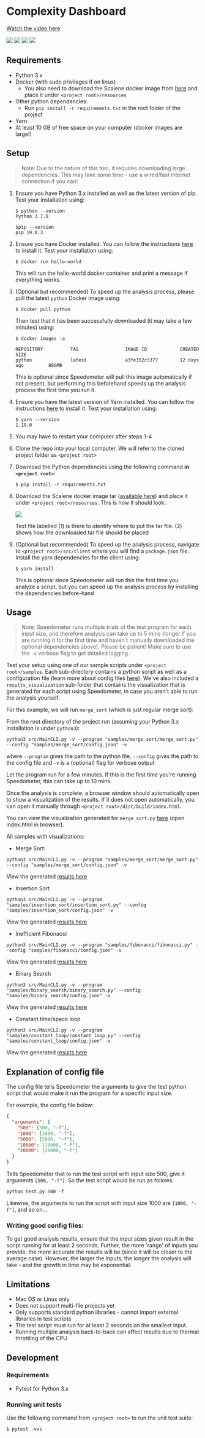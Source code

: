 # Complexity Dashboard

[Watch the video here](https://drive.google.com/file/d/1Sw31UE2h0gWIgypsrU14E9wYE4hArfLq/view)

![](docs/images/summary.png)
![](docs/images/time-complexity.png)
![](docs/images/space-complexity.png)
![](docs/images/line-by-line.png)

## Requirements

- Python 3.x
- Docker (with sudo privileges if on linux)
  - You also need to download the Scalene docker image from [here](https://drive.google.com/file/d/11ToQiG0ONLSz_8-D3dS5OLkXvDHIZyJC/view?usp=sharing) and place it under `<project root>/resources`
- Other python dependencies:
  - Run `pip install -r requirements.txt` in the root folder of the project
- Yarn
- At least 10 GB of free space on your computer (docker images are large!)

## Setup

> Note: Due to the nature of this tool, it requires downloading large dependencies. This may take some time - use a wired/fast internet connection if you can!

1. Ensure you have Python 3.x installed as well as the latest version of pip. Test your installation using:

   ```shell
   $ python --version
   Python 3.7.0

   $pip --version
   pip 19.0.3
   ```

2. Ensure you have Docker installed. You can follow the instructions [here](https://docs.docker.com/get-docker/) to install it. Test your installation using:

   ```shell
   $ docker run hello-world
   ```

   This will run the hello-world docker container and print a message if everything works.

3. (Optional but recommended) To speed up the analysis process, please pull the latest `python` Docker image using:

   ```shell
   $ docker pull python
   ```

   Then test that it has been successfully downloaded (it may take a few minutes) using:

   ```shell
   $ docker images -a

   REPOSITORY          TAG                 IMAGE ID            CREATED             SIZE
   python              latest              a3fe352c5377        12 days ago         886MB
   ```

   This is optional since Speedometer will pull this image automatically if not present, but performing this beforehand speeds up the analysis process the first time you run it.

4. Ensure you have the latest version of Yarn installed. You can follow the instructions [here](https://classic.yarnpkg.com/en/docs/getting-started) to install it. Test your installation using:

   ```shell
   $ yarn --version
   1.19.0
   ```

5. You may have to restart your computer after steps 1-4

6. Clone the repo into your local computer. We will refer to the cloned project folder as `<project root>`
7. Download the Python dependencies using the following command **in `<project root>`**:

   ```shell
   $ pip install -r requirements.txt
   ```

8. Download the Scalene docker image tar ([available here](https://drive.google.com/file/d/11ToQiG0ONLSz_8-D3dS5OLkXvDHIZyJC/view?usp=sharing)) and place it under `<project root>/resources`. This is how it should look:

   ![](docs/images/scalene_tar_location.jpg)

   Text file labelled (1) is there to identify where to put the tar file.
   (2) shows how the downloaded tar file should be placed

9. (Optional but recommended) To speed up the analysis process, navigate to `<project root>/src/client` where you will find a `package.json` file. Install the yarn dependencies for the client using:

   ```shell
   $ yarn install
   ```

   This is optional since Speedometer will run this the first time you analyze a script, but you can speed up the analysis process by installing the dependencies before-hand

## Usage

> Note: Speedometer runs multiple trials of the test program for each input size, and therefore analysis can take up to 5 mins (longer if you are running it for the first time and haven't manually downloaded the optional dependencies above). Please be patient! Make sure to use the `-v` verbose flag to get detailed logging.

Test your setup using one of our sample scripts under `<project root>/samples`. Each sub-directory contains a python script as well as a configuration file (learn more about config files [here](#explanation-of-config-file)). We've also included a `results_visualization` sub-folder that contains the visualization that is generated for each script using Speedometer, in case you aren't able to run the analysis yourself.

For this example, we will run `merge_sort` (which is just regular merge sort):

From the root directory of the project run (assuming your Python 3.x installation is under `python3`):

```shell
python3 src/MainCLI.py -v --program "samples/merge_sort/merge_sort.py" --config "samples/merge_sort/config.json" -v
```

where `--program` gives the path to the python file, `--config` gives the path to the config file and `-v` is a (optional) flag for verbose output

Let the program run for a few minutes. If this is the first time you're running Speedometer, this can take up to 10 mins.

Once the analysis is complete, a browser window should automatically open to show a visualization of the results. If it does not open automatically, you can open it manually through `<project root>/dist/build/index.html`.

You can view the visualization generated for `merge_sort.py` [here](samples/merge_sort/results_visualization) (open index.html in browser).

All samples with visualizations:

- Merge Sort:

```shell
python3 src/MainCLI.py -v --program "samples/merge_sort/merge_sort.py" --config "samples/merge_sort/config.json" -v
```

View the generated [results here](samples/merge_sort/results_visualization)

- Insertion Sort

```shell
python3 src/MainCLI.py -v --program "samples/insertion_sort/insertion_sort.py" --config "samples/insertion_sort/config.json" -v
```

View the generated [results here](samples/insertion_sort/results_visualization)

- Inefficient Fibonacci

```shell
python3 src/MainCLI.py -v --program "samples/fibonacci/fibonacci.py" --config "samples/fibonacci/config.json" -v
```

View the generated [results here](samples/fibonacci/results_visualization)

- Binary Search

```shell
python3 src/MainCLI.py -v --program "samples/binary_search/binary_search.py" --config "samples/binary_search/config.json" -v
```

View the generated [results here](samples/binary_search/results_visualization)

- Constant time/space loop

```shell
python3 src/MainCLI.py -v --program "samples/constant_loop/constant_loop.py" --config "samples/constant_loop/config.json" -v
```

View the generated [results here](samples/constant_loop/results_visualization)

## Explanation of config file

The config file tells Speedometer the arguments to give the test python script that would make it run the program for a specific input size.

For example, the config file below:

```json
{
  "arguments": {
    "500": [500, "-f"],
    "1000": [1000, "-f"],
    "5000": [5000, "-f"],
    "10000": [10000, "-f"],
    "20000": [20000, "-f"]
  }
}
```

Tells Speedometer that to run the test script with input size 500, give it arguments `[500, "-f"]`. So the test script would be run as follows:

```shell
python test.py 500 -f
```

Likewise, the arguments to run the script with input size 1000 are `[1000, "-f"]`, and so on...

### Writing good config files:

To get good analysis results, ensure that the input sizes given result in the script running for at least 2 seconds. Further, the more 'range' of inputs you provide, the more accurate the results will be (since it will be closer to the average case). However, the larger the inputs, the longer the analysis will take - and the growth in time may be exponential.

## Limitations

- Mac OS or Linux only
- Does not support multi-file projects yet
- Only supports standard python libraries - cannot import external libraries in test scripts
- The test script must run for at least 2 seconds on the smallest input.
- Running multiple analysis back-to-back can affect results due to thermal throttling of the CPU

## Development

### Requirements

- Pytest for Python 3.x

### Running unit tests

Use the following command from `<project root>` to run the unit test suite:

```shell
$ pytest -vvs
```
